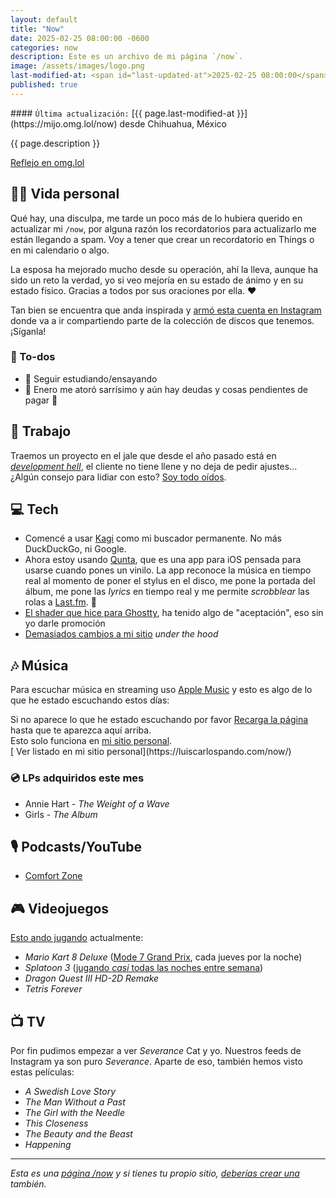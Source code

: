 ```yaml
---
layout: default
title: "Now"
date: 2025-02-25 08:00:00 -0600
categories: now
description: Este es un archivo de mi página `/now`.
image: /assets/images/logo.png
last-modified-at: <span id="last-updated-at">2025-02-25 08:00:00</span>
published: true
---
```


<div class="card last-updated my-3 text-center">
<div class="card-body rounded">
#### <code>Última actualización:</code> [{{ page.last-modified-at }}](https://mijo.omg.lol/now) desde Chihuahua, México
</div>
</div>

<p class="text-center">{{ page.description }}</p>

<p class="text-center">
<a class="btn btn-primary btn-sm" href="https://mijo.omg.lol/now">
<i class="fa-solid fa-heart"></i> Reflejo en omg.lol
</a>
</p>

## 👦🏻 Vida personal
Qué hay, una disculpa, me tarde un poco más de lo hubiera querido en actualizar mi `/now`, por alguna razón los recordatorios para actualizarlo me están llegando a spam. Voy a tener que crear un recordatorio en Things o en mi calendario o algo.

La esposa ha mejorado mucho desde su operación, ahí la lleva, aunque ha sido un reto la verdad, yo si veo mejoría en su estado de ánimo y en su estado físico. Gracias a todos por sus oraciones por ella. ❤️

Tan bien se encuentra que anda inspirada y [armó esta cuenta en Instagram](https://www.instagram.com/thearsonette/) donde va a ir compartiendo parte de la colección de discos que tenemos. ¡Síganla!

### 📝 To-dos
- 🎸 Seguir estudiando/ensayando
- 💸 Enero me atoró sarrísimo y aún hay deudas y cosas pendientes de pagar 🫠

## 💼 Trabajo
Traemos un proyecto en el jale que desde el año pasado está en *[development hell](https://es.wikipedia.org/wiki/Infierno_del_desarrollo)*, el cliente no tiene llene y no deja de pedir ajustes... ¿Algún consejo para lidiar con esto? [Soy todo oídos](https://luiscarlospando.com/contacto).

## 💻 Tech
- Comencé a usar [Kagi](https://kagi.com/) como mi buscador permanente. No más DuckDuckGo, ni Google.
- Ahora estoy usando [Qunta](https://apps.apple.com/us/app/quanta-vinyl-companion/id1600262501), que es una app para iOS pensada para usarse cuando pones un vinilo. La app reconoce la música en tiempo real al momento de poner el stylus en el disco, me pone la portada del álbum, me pone las *lyrics* en tiempo real y me permite *scrobblear* las rolas a [Last.fm](https://last.fm/user/luiscarlospando). 🤩
- [El shader que hice para Ghostty](https://github.com/luiscarlospando/crt-shader-with-chromatic-aberration-glow-scanlines-dot-matrix), ha tenido algo de "aceptación", eso sin yo darle promoción
- [Demasiados cambios a mi sitio](https://github.com/luiscarlospando/luiscarlospando.com/releases) *under the hood*

## 🎶 Música
Para escuchar música en streaming uso [Apple Music](https://music.apple.com/profile/luiscarlospando) y esto es algo de lo que he estado escuchando estos días:

<ul id="lastfm-top-artists"></ul>

<div class="card">
<div class="card-body rounded text-center">
Si no aparece lo que he estado escuchando por favor <a class="btn btn-primary btn-sm" href="javascript:void(0)" onclick="location.reload(); return false;"><i class="fa-solid fa-rotate-right"></i> Recarga la página</a> hasta que te aparezca aquí arriba.
<br>
Esto solo funciona en <a href="https://luiscarlospando.com/now/">mi sitio personal</a>.
</div>
</div>

<span class="omg-lol-now-page-element">
[<i class="fa-solid fa-up-right-from-square"></i> Ver listado en mi sitio personal](https://luiscarlospando.com/now/)
</span>

### 💿 LPs adquiridos este mes
- Annie Hart - *The Weight of a Wave*
- Girls - *The Album*

## 🎙 Podcasts/YouTube
- [Comfort Zone](https://www.youtube.com/watch?v=3a3PPMFP-co)

## 🎮 Videojuegos
[Esto ando jugando](https://luiscarlospando.com/games) actualmente:

- *Mario Kart 8 Deluxe* ([Mode 7 Grand Prix](https://luiscarlospando.com/games/mario-kart/), cada jueves por la noche)
- *Splatoon 3* ([jugando *casi* todas las noches entre semana](https://luiscarlospando.com/games/splatoon/))
- *Dragon Quest III HD-2D Remake*
- *Tetris Forever*

## 📺 TV
Por fin pudimos empezar a ver *Severance* Cat y yo. Nuestros feeds de Instagram ya son puro *Severance*. Aparte de eso, también hemos visto estas películas:

- *A Swedish Love Story*
- *The Man Without a Past*
- *The Girl with the Needle*
- *This Closeness*
- *The Beauty and the Beast*
- *Happening*

---

*Esta es una [página /now](https://nownownow.com/about) y si tienes tu propio sitio, [deberías crear una](https://nownownow.com/about) también.*
